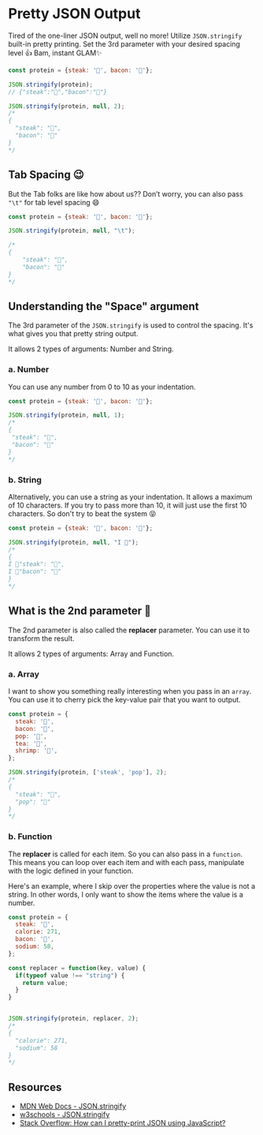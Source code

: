 # Pretty JSON Output

Tired of the one-liner JSON output, well no more! Utilize `JSON.stringify` built-in pretty printing. Set the 3rd parameter with your desired spacing level 👍 Bam, instant GLAM✨

```javascript
const protein = {steak: '🥩', bacon: '🥓'};

JSON.stringify(protein);
// {"steak":"🥩","bacon":"🥓"}

JSON.stringify(protein, null, 2);
/*
{
  "steak": "🥩",
  "bacon": "🥓"
}
*/
```

## Tab Spacing 😉

But the Tab folks are like how about us?? Don’t worry, you can also pass `"\t"` for tab level spacing 😄

```javascript
const protein = {steak: '🥩', bacon: '🥓'};

JSON.stringify(protein, null, "\t");

/*
{
	"steak": "🥩",
	"bacon": "🥓"
}
*/
```

## Understanding the "Space" argument

The 3rd parameter of the `JSON.stringify` is used to control the spacing. It's what gives you that pretty string output.

It allows 2 types of arguments: Number and String.

### a. Number

You can use any number from 0 to 10 as your indentation.

```javascript
const protein = {steak: '🥩', bacon: '🥓'};

JSON.stringify(protein, null, 1);
/*
{
 "steak": "🥩",
 "bacon": "🥓"
}
*/
```

### b. String

Alternatively, you can use a string as your indentation. It allows a maximum of 10 characters. If you try to pass more than 10, it will just use the first 10 characters. So don't try to beat the system 😝

```javascript
const protein = {steak: '🥩', bacon: '🥓'};

JSON.stringify(protein, null, "I 💛");
/*
{
I 💛"steak": "🥩",
I 💛"bacon": "🥓"
}
*/
```

## What is the 2nd parameter 🤔

The 2nd parameter is also called the **replacer** parameter. You can use it to transform the result.

It allows 2 types of arguments: Array and Function.

### a. Array

I want to show you something really interesting when you pass in an `array`. You can use it to cherry pick the key-value pair that you want to output. 

```javascript
const protein = {
  steak: '🥩', 
  bacon: '🥓',
  pop: '🥤',
  tea: '🍵',
  shrimp: '🍤',
};

JSON.stringify(protein, ['steak', 'pop'], 2);
/*
{
  "steak": "🥩",
  "pop": "🥤"
}
*/
```

### b. Function

The **replacer** is called for each item. So you can also pass in a `function`. This means you can loop over each item and with each pass, manipulate with the logic defined in your function.

Here's an example, where I skip over the properties where the value is not a string. In other words, I only want to show the items where the value is a number.

```javascript
const protein = {
  steak: '🥩', 
  calorie: 271,
  bacon: '🥓',
  sodium: 58,
};

const replacer = function(key, value) {
  if(typeof value !== "string") {
    return value;
  }
}


JSON.stringify(protein, replacer, 2);
/*
{
  "calorie": 271,
  "sodium": 58
}
*/
```

## Resources

- [MDN Web Docs - JSON.stringify](https://developer.mozilla.org/en-US/docs/Web/JavaScript/Reference/Global_Objects/JSON/stringify)
- [w3schools - JSON.stringify](https://www.w3schools.com/js/js_json_stringify.asp)
- [Stack Overflow: How can I pretty-print JSON using JavaScript?](https://stackoverflow.com/questions/4810841/how-can-i-pretty-print-json-using-javascript)
